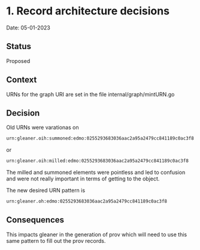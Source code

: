 # 1. Record architecture decisions

Date: 05-01-2023

## Status

Proposed

## Context

URNs for the graph URI are set in the file internal/graph/mintURN.go

## Decision

Old URNs were varationas on 

```rdf
urn:gleaner.oih:summoned:edmo:0255293683036aac2a95a2479cc841189c0ac3f8
```

or

```rdf
urn:gleaner.oih:milled:edmo:0255293683036aac2a95a2479cc841189c0ac3f8
```

The milled and summoned elements were pointless and led to confusion and were not 
really important in terms of getting to the object.  

The new desired URN pattern is 

```rdf
urn:gleaner.oh:edmo:0255293683036aac2a95a2479cc841189c0ac3f8
```

## Consequences

This impacts gleaner in the generation of prov which will need to use this same pattern
to fill out the prov records.  


